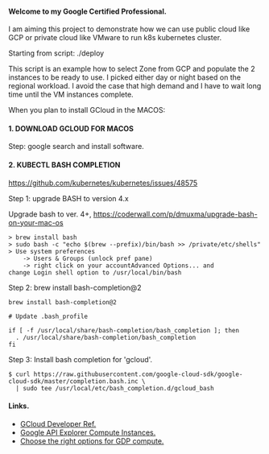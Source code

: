 #### Welcome to my Google Certified Professional.

I am aiming this project to demonstrate how we can use public cloud like GCP or private cloud like VMware to run k8s kubernetes cluster.

Starting from script:
./deploy

This script is an example how to select Zone from GCP and populate the 2 instances to be ready to use. I picked either day or night based on the regional workload. I avoid the case that high demand and I have to wait long time until the VM instances complete.

When you plan to install GCloud in the MACOS:

#### 1. DOWNLOAD GCLOUD FOR MACOS ####

Step: google search and install software.

#### 2. KUBECTL BASH COMPLETION ####

https://github.com/kubernetes/kubernetes/issues/48575

Step 1: upgrade BASH to version 4.x

Upgrade bash to ver. 4+, https://coderwall.com/p/dmuxma/upgrade-bash-on-your-mac-os
```
> brew install bash
> sudo bash -c "echo $(brew --prefix)/bin/bash >> /private/etc/shells"
> Use system preferences 
	-> Users & Groups (unlock pref pane) 
	-> right click on your accountAdvanced Options... and change Login shell option to /usr/local/bin/bash
```

Step 2: brew install bash-completion@2
```
brew install bash-completion@2

# Update .bash_profile

if [ -f /usr/local/share/bash-completion/bash_completion ]; then
  . /usr/local/share/bash-completion/bash_completion
fi
```

Step 3: Install bash completion for 'gcloud'.

```
$ curl https://raw.githubusercontent.com/google-cloud-sdk/google-cloud-sdk/master/completion.bash.inc \
  | sudo tee /usr/local/etc/bash_completion.d/gcloud_bash
```

#### Links.

- [GCloud Developer Ref.](https://cloud.google.com/sdk/gcloud/reference/)
- [Google API Explorer Compute Instances.](https://developers.google.com/apis-explorer/#s/compute/v1/)
- [Choose the right options for GDP compute.](https://cloud.google.com/blog/products/gcp/choosing-the-right-compute-option-in-gcp-a-decision-tree)
